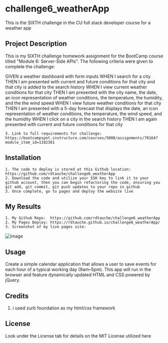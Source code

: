 # challenge6_weatherApp
This is the SIXTH challenge in the CU full stack developer course for a weather app

## Project Description

This is my SIXTH challenge homework assignment for the BootCamp course titled "Module 6:  Server-Side APIs".  The following criteria were given to complete the challenge:

GIVEN a weather dashboard with form inputs
WHEN I search for a city
THEN I am presented with current and future conditions for that city and that city is added to the search history
WHEN I view current weather conditions for that city
THEN I am presented with the city name, the date, an icon representation of weather conditions, the temperature, the humidity, and the the wind speed
WHEN I view future weather conditions for that city
THEN I am presented with a 5-day forecast that displays the date, an icon representation of weather conditions, the temperature, the wind speed, and the humidity
WHEN I click on a city in the search history
THEN I am again presented with current and future conditions for that city

    3. Link to full requirements for challenge:  https://bootcampspot.instructure.com/courses/5008/assignments/70164?module_item_id=1182361

## Installation

    1. The code to deploy is stored at this Github location:  https://github.com/rdtauche/challenge6_weatherApp
    2. Download the code and utilize your SSH key to link it to your github account, then you can begin refactoring the code, ensuring you git add, git commit, git push updates to your repo in github
    3. Once complete, go to pages and deploy the website live

## My Results
    1. My Github Repo:  https://github.com/rdtauche/challenge6_weatherApp
    2. My Pages Deploy: https://rdtauche.github.io/challenge6_weatherApp/
    3. Screenshot of my live pages site:
![image](https://github.com/rdtauche/challenge6_weatherApp/assets/57552771/a1eb0d36-7da1-440e-9950-12fe9f8e6a1a)



## Usage

Create a simple calendar application that allows a user to save events for each hour of a typical working day (9am–5pm). This app will run in the browser and feature dynamically updated HTML and CSS powered by jQuery.

## Credits
1. i used zurb foundation as my html/css framework


## License

Look under the License tab for details on the MIT License utilized here